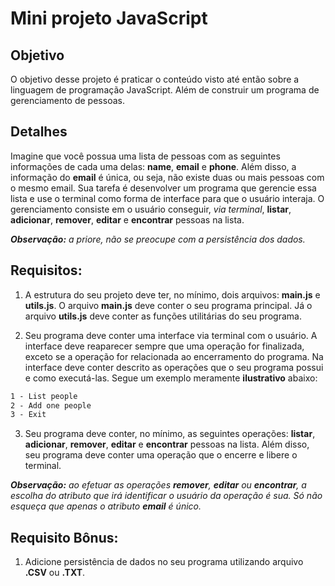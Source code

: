 # Mini projeto JavaScript

## Objetivo
O objetivo desse projeto é praticar o conteúdo visto até então sobre a linguagem de programação JavaScript. Além de construir um programa de gerenciamento de pessoas.

## Detalhes
Imagine que você possua uma lista de pessoas com as seguintes informações de cada uma delas: **name**, **email** e **phone**. Além disso, a informação do **email** é única, ou seja, não existe duas ou mais pessoas com o mesmo email. Sua tarefa é desenvolver um programa que gerencie essa lista e use o terminal como forma de interface para que o usuário interaja. O gerenciamento consiste em o usuário conseguir, *via terminal*, **listar**, **adicionar**, **remover**, **editar** e **encontrar** pessoas na lista.

***Observação:** a priore, não se preocupe com a persistência dos dados.*

## Requisitos:
1. A estrutura do seu projeto deve ter, no mínimo, dois arquivos: **main.js** e **utils.js**. O arquivo **main.js** deve conter o seu programa principal. Já o arquivo **utils.js** deve conter as funções utilitárias do seu programa.

2. Seu programa deve conter uma interface via terminal com o usuário. A interface deve reaparecer sempre que uma operação for finalizada, exceto se a operação for relacionada ao encerramento do programa. Na interface deve conter descrito as operações que o seu programa possui e como executá-las. Segue um exemplo meramente **ilustrativo** abaixo:
```cmd
1 - List people
2 - Add one people
3 - Exit
```

3. Seu programa deve conter, no mínimo, as seguintes operações: **listar**, **adicionar**, **remover**, **editar** e **encontrar** pessoas na lista. Além disso, seu programa deve conter uma operação que o encerre e libere o terminal.

***Observação:** ao efetuar as operações **remover**, **editar** ou **encontrar**, a escolha do atributo que irá identificar o usuário da operação é sua. Só não esqueça que apenas o atributo **email** é único.*

## Requisito Bônus:
1. Adicione persistência de dados no seu programa utilizando arquivo **.CSV** ou **.TXT**.